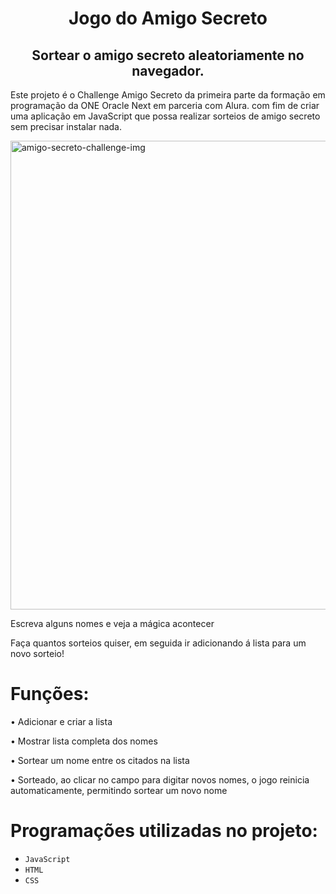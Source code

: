 <h1 align="center">Jogo do Amigo Secreto</h1>
<h2 align="center">Sortear o amigo secreto aleatoriamente no navegador.</h2>
<p>Este projeto é o Challenge Amigo Secreto da primeira parte da formação em programação da ONE Oracle Next em parceria com Alura. com fim de criar uma aplicação em JavaScript que possa realizar sorteios de amigo secreto sem precisar instalar nada.</p> 

<img width="600" height="750" alt="amigo-secreto-challenge-img" src="https://github.com/user-attachments/assets/a7b9be59-81a1-41da-9bfb-629f876e5e43" />

<p>Escreva alguns nomes e veja a mágica acontecer<p/>
<p>Faça quantos sorteios quiser, em seguida ir adicionando á lista para um novo sorteio!</p>
<h1> Funções:</h1>
<p>• Adicionar e criar a lista</p>
<p>• Mostrar lista completa dos nomes</p>
<p>• Sortear um nome entre os citados na lista</p>
<p>• Sorteado, ao clicar no campo para digitar novos nomes, o jogo reinicia automaticamente, permitindo sortear um novo nome </p>

# Programações utilizadas no projeto:
- `JavaScript`
- `HTML`
- `CSS`
